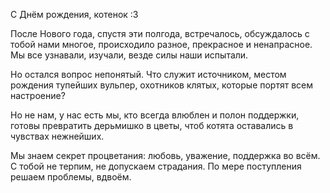 С Днём рождения, котенок :3

После Нового года, спустя эти полгода,
встречалось, обсуждалось с тобой нами многое,
происходило разное, прекрасное и ненапрасное.
Мы все узнавали, изучали, везде силы наши испытали.

Но остался вопрос непонятый.
Что служит источником, местом рождения
тупейших вульпер, охотников клятых,
которые портят всем настроение?

Но не нам, у нас есть мы,
кто всегда влюблен и полон поддержки,
готовы превратить дерьмишко в цветы,
чтоб котята оставались в чувствах нежнейших.

Мы знаем секрет процветания:
любовь, уважение, поддержка во всём.
С тобой не терпим, не допускаем страдания.
По мере поступления решаем проблемы, вдвоём.




